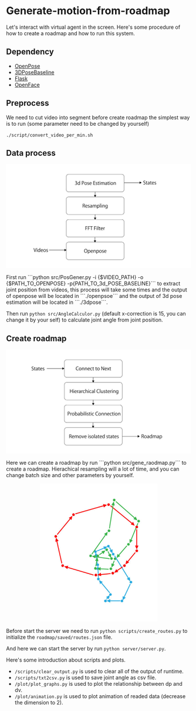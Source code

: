 # Generate-motion-from-roadmap
Let's interact with virtual agent in the screen. Here's some procedure of how to create a roadmap and how to run this system.

## Dependency
* [OpenPose](https://github.com/CMU-Perceptual-Computing-Lab/openpose)
* [3DPoseBaseline](https://github.com/una-dinosauria/3d-pose-baseline)
* [Flask](http://flask.pocoo.org/)
* [OpenFace](https://github.com/TadasBaltrusaitis/OpenFace)

## Preprocess

We need to cut video into segment before create roadmap the simplest way is to run (some parameter need to be changed by yourself)
```
./script/convert_video_per_min.sh
```

## Data process
<p align="center">
    <img src="/plot/intro/preprocess.jpg", width="640">
</p>
First run ```python src/PosGener.py -i {$VIDEO_PATH} -o {$PATH_TO_OPENPOSE} -p{PATH_TO_3d_POSE_BASELINE}``` to extract joint position from videos, this process will take some times and the output of openpose will be located in ```./openpsoe``` and the output of 3d pose estimation will be located in ```./3dpose```.

Then run ```python src/AngleCalculor.py``` (default x-correction is 15, you can change it by your self) to calculate joint angle from joint position.

## Create roadmap
<p align="center">
    <img src="/plot/intro/flowchart.jpg", width="640">
</p>
Here we can create a roadmap by run ```python src/gene_raodmap.py``` to create a roadmap. Hierachical resampling will a lot of time, and you can change batch size and other parameters by yourself.
<p align="center">
    <img src="/plot/intro/anim.gif", width="320">
</p>

Before start the server we need to run ```python scripts/create_routes.py``` to initialize the ```roadmap/saved/routes.json``` file.

And here we can start the server by run ```python server/server.py```.

Here's some introduction about scripts and plots.  
* ```/scripts/clear_output.py``` is used to clear all of the output of runtime.
* ```/scripts/txt2csv.py``` is used to save joint angle as csv file.
*  ```/plot/plot_graphs.py``` is used to plot the relationship between dp and dv. 
*  ```/plot/animation.py``` is used to plot animation of readed data (decrease the dimension to 2).
